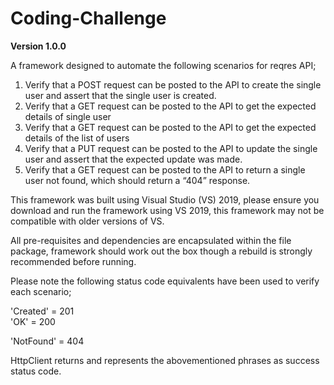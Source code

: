 # Coding-Challenge

**Version 1.0.0** 

A framework designed to automate the following scenarios for reqres API; 

1.	Verify that a POST request can be posted to the API to create the single user and assert that the single user is created. 
2.	Verify that a GET request can be posted to the API to get the expected details of single user
3.	Verify that a GET request can be posted to the API to get the expected details of the list of users
4.	Verify that a PUT request can be posted to the API to update the single user and assert that the expected update was made. 
5.	Verify that a GET request can be posted to the API to return a single user not found, which should return a “404” response. 

This framework was built using Visual Studio (VS) 2019, please ensure you download and run the framework using VS 2019, this framework may not be compatible with 
older versions of VS.

All pre-requisites and dependencies are encapsulated within the file package, framework should work out the box though a rebuild is strongly recommended before running.

Please note the following status code equivalents have been used to verify each scenario;

'Created' = 201  
'OK' = 200

'NotFound' = 404 

HttpClient returns and represents the abovementioned phrases as success status code.
